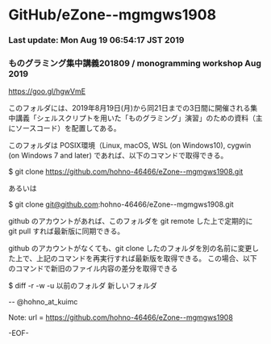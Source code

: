 # GitHub/eZone--mgmgws1908

### Last update: Mon Aug 19 06:54:17 JST 2019

### ものグラミング集中講義201809 / monogramming workshop Aug 2019

https://goo.gl/hgwVmE


このフォルダには、2019年8月19日(月)から同21日までの3日間に開催される集中講義「シェルスクリプトを用いた「ものグラミング」演習」のための資料（主にソースコード）を配置してある。

このフォルダは POSIX環境（Linux, macOS, WSL (on Windows10), cygwin (on Windows 7 and later) であれば、以下のコマンドで取得できる。

$ git clone https://github.com/hohno-46466/eZone--mgmgws1908.git

あるいは

$ git clone git@github.com:hohno-46466/eZone--mgmgws1908.git

github のアカウントがあれば、このフォルダを git remote した上で定期的に git pull すれば最新版に同期できる。

github のアカウントがなくても、git clone したのフォルダを別の名前に変更した上で、上記のコマンドを再実行すれば最新版を取得できる。
この場合、以下のコマンドで新旧のファイル内容の差分を取得できる

$ diff -r -w -u 以前のフォルダ 新しいフォルダ


-- @hohno_at_kuimc

Note: 	url = https://github.com/hohno-46466/eZone--mgmgws1908

-EOF-
